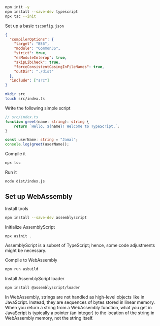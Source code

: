 
``` bash
npm init -y
npm install --save-dev typescript
npx tsc --init
```

Set up a basic `tsconfig.json`
``` json
{
  "compilerOptions": {
    "target": "ES6",
    "module": "CommonJS",
    "strict": true,
    "esModuleInterop": true,
    "skipLibCheck": true,
    "forceConsistentCasingInFileNames": true,
    "outDir": "./dist"
  },
  "include": ["src"]
}
```

``` bash
mkdir src
touch src/index.ts
```

Write the following simple script
``` typescript
// src/index.ts
function greet(name: string): string {
    return `Hello, ${name}! Welcome to TypeScript.`;
}

const userName: string = "Jamal";
console.log(greet(userName));
```

Compile it
``` bash
npx tsc
```

Run it
``` bash
node dist/index.js
```

## Set up WebAssembly

Install tools
``` bash
npm install --save-dev assemblyscript
```

Initialize AssemblyScript
``` bash
npx asinit .
```

AssemblyScript is a subset of TypeScript; hence, some code adjustments might be necessary. 

Compile to WebAssembly
``` bash
npm run asbuild
```

Install AssemblyScript loader
``` bash
npm install @assemblyscript/loader
```

In WebAssembly, strings are not handled as high-level objects like in JavaScript. Instead, they are sequences of bytes stored in linear memory. When you return a string from a WebAssembly function, what you get in JavaScript is typically a pointer (an integer) to the location of the string in WebAssembly memory, not the string itself.

